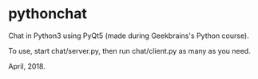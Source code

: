 # pythonchat
Chat in Python3 using PyQt5 (made during Geekbrains's Python course).

To use, start chat/server.py, then run chat/client.py as many as you need.

April, 2018.
